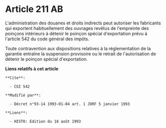 # Article 211 AB

L'administration des douanes et droits indirects peut autoriser les fabricants qui exportent habituellement des ouvrages
revêtus de l'empreinte des poinçons intérieurs à détenir le poinçon spécial d'exportation prévu à l'article 542 du code
général des impôts. 

Toute contravention aux dispositions relatives à la réglementation de la garantie entraîne la suspension provisoire ou le
retrait de l'autorisation de détenir le poinçon spécial d'exportation.

**Liens relatifs à cet article**

	**Cite**:

	  - CGI 542

	**Modifié par**:

	  - Décret n°93-14 1993-01-04 art. 1 JORF 5 janvier 1993

	**Liens**:

	  - HISTO: Edition du 18 août 1993
